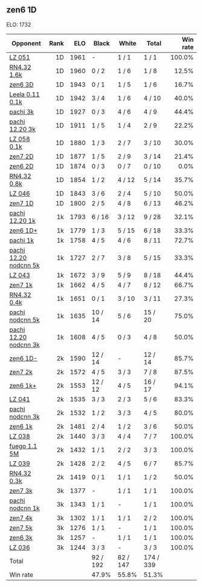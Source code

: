 ## zen6 1D ##

ELO: 1732

Opponent | Rank | ELO | Black | White | Total | Win rate
---------|-----:|----:|-------|-------|-------|-------:
[LZ 051](LZ%20051.md) | 1D | 1961 | - | 1 / 1 | 1 / 1 | 100.0%
[RN4.32 1.6k](RN4.32%201.6k.md) | 1D | 1960 | 0 / 2 | 1 / 6 | 1 / 8 | 12.5%
[zen6 3D](zen6%203D.md) | 1D | 1943 | 0 / 1 | 1 / 5 | 1 / 6 | 16.7%
[Leela 0.11 0.1k](Leela%200.11%200.1k.md) | 1D | 1942 | 3 / 4 | 1 / 6 | 4 / 10 | 40.0%
[pachi 3k](pachi%203k.md) | 1D | 1927 | 0 / 3 | 4 / 6 | 4 / 9 | 44.4%
[pachi 12.20 3k](pachi%2012.20%203k.md) | 1D | 1911 | 1 / 5 | 1 / 4 | 2 / 9 | 22.2%
[LZ 058 0.1k](LZ%20058%200.1k.md) | 1D | 1880 | 1 / 3 | 2 / 7 | 3 / 10 | 30.0%
[zen7 2D](zen7%202D.md) | 1D | 1877 | 1 / 5 | 2 / 9 | 3 / 14 | 21.4%
[zen6 2D](zen6%202D.md) | 1D | 1874 | 0 / 3 | 0 / 7 | 0 / 10 | 0.0%
[RN4.32 0.8k](RN4.32%200.8k.md) | 1D | 1854 | 1 / 2 | 4 / 12 | 5 / 14 | 35.7%
[LZ 046](LZ%20046.md) | 1D | 1843 | 3 / 6 | 2 / 4 | 5 / 10 | 50.0%
[zen7 1D](zen7%201D.md) | 1D | 1800 | 2 / 5 | 4 / 8 | 6 / 13 | 46.2%
[pachi 12.20 1k](pachi%2012.20%201k.md) | 1k | 1793 | 6 / 16 | 3 / 12 | 9 / 28 | 32.1%
[zen6 1D+](zen6%201D+.md) | 1k | 1779 | 1 / 3 | 5 / 15 | 6 / 18 | 33.3%
[pachi 1k](pachi%201k.md) | 1k | 1758 | 4 / 5 | 4 / 6 | 8 / 11 | 72.7%
[pachi 12.20 nodcnn 5k](pachi%2012.20%20nodcnn%205k.md) | 1k | 1727 | 2 / 7 | 3 / 8 | 5 / 15 | 33.3%
[LZ 043](LZ%20043.md) | 1k | 1672 | 3 / 9 | 5 / 9 | 8 / 18 | 44.4%
[zen7 1k](zen7%201k.md) | 1k | 1662 | 4 / 5 | 4 / 7 | 8 / 12 | 66.7%
[RN4.32 0.4k](RN4.32%200.4k.md) | 1k | 1651 | 0 / 1 | 3 / 10 | 3 / 11 | 27.3%
[pachi nodcnn 5k](pachi%20nodcnn%205k.md) | 1k | 1635 | 10 / 14 | 5 / 6 | 15 / 20 | 75.0%
[pachi 12.20 nodcnn 3k](pachi%2012.20%20nodcnn%203k.md) | 1k | 1608 | 4 / 5 | 0 / 3 | 4 / 8 | 50.0%
[zen6 1D-](zen6%201D-.md) | 2k | 1590 | 12 / 14 | - | 12 / 14 | 85.7%
[zen7 2k](zen7%202k.md) | 2k | 1572 | 4 / 5 | 3 / 3 | 7 / 8 | 87.5%
[zen6 1k+](zen6%201k+.md) | 2k | 1553 | 12 / 12 | 4 / 5 | 16 / 17 | 94.1%
[LZ 041](LZ%20041.md) | 2k | 1535 | 3 / 3 | 2 / 3 | 5 / 6 | 83.3%
[pachi nodcnn 3k](pachi%20nodcnn%203k.md) | 2k | 1532 | 1 / 2 | 3 / 3 | 4 / 5 | 80.0%
[zen6 1k](zen6%201k.md) | 2k | 1481 | 2 / 4 | 1 / 2 | 3 / 6 | 50.0%
[LZ 038](LZ%20038.md) | 2k | 1440 | 3 / 3 | 4 / 4 | 7 / 7 | 100.0%
[fuego 1.1 5M](fuego%201.1%205M.md) | 2k | 1432 | 1 / 1 | 2 / 2 | 3 / 3 | 100.0%
[LZ 039](LZ%20039.md) | 2k | 1428 | 2 / 2 | 4 / 5 | 6 / 7 | 85.7%
[RN4.32 0.3k](RN4.32%200.3k.md) | 2k | 1419 | 0 / 1 | 1 / 1 | 1 / 2 | 50.0%
[zen7 3k](zen7%203k.md) | 3k | 1377 | - | 1 / 1 | 1 / 1 | 100.0%
[pachi nodcnn 1k](pachi%20nodcnn%201k.md) | 3k | 1343 | 1 / 1 | - | 1 / 1 | 100.0%
[zen7 4k](zen7%204k.md) | 3k | 1302 | 1 / 1 | 1 / 1 | 2 / 2 | 100.0%
[zen7 5k](zen7%205k.md) | 3k | 1276 | 1 / 1 | - | 1 / 1 | 100.0%
[zen6 3k](zen6%203k.md) | 3k | 1257 | - | 1 / 1 | 1 / 1 | 100.0%
[LZ 036](LZ%20036.md) | 3k | 1244 | 3 / 3 | - | 3 / 3 | 100.0%
Total | | | 92 / 192 | 82 / 147 | 174 / 339 | 
Win rate| | | 47.9% | 55.8% | 51.3% | 
